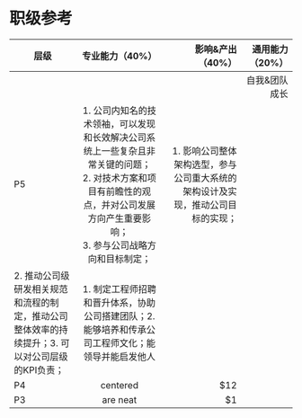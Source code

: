 # 职级参考
|层级       |专业能力（40%）  |影响&产出（40%）|通用能力（20%）|
| ------------- | :-----------: | ----: | ----: |
|  |  |  |自我&团队成长 | 沟通合作 |
| P5     | 1. 公司内知名的技术领袖，可以发现和长效解决公司系统上一些复杂且非常关键的问题；<br>  2. 对技术方案和项目有前瞻性的观点，并对公司发展方向产生重要影响；<br>3. 参与公司战略方向和目标制定； | 1. 影响公司整体架构选型，参与公司重大系统的架构设计及实现，推动公司目标的实现；
2. 推动公司级研发相关规范和流程的制定，推动公司整体效率的持续提升；3. 可以对公司层级的KPI负责； |1. 制定工程师招聘和晋升体系，协助公司搭建团队；2. 能够培养和传承公司工程师文化；能领导并能启发他人|
| P4     |   centered    |   $12 |
| P3     |   are neat    |    $1 |
